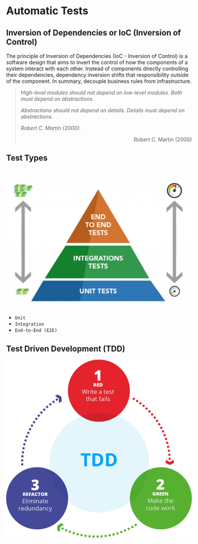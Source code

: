 # Automatic Tests

## Inversion of Dependencies or IoC (Inversion of Control)

The principle of Inversion of Dependencies (IoC - Inversion of Control) is a software design that aims to invert the control of how the components of a system interact with each other. Instead of components directly controlling their dependencies, dependency inversion shifts that responsibility outside of the component. In summary, decouple business rules from infrastructure.

> _High-level modules should not depend on low-level modules. Both must depend on abstractions._
>
> _Abstractions should not depend on details. Details must depend on abstractions._
>
> _Robert C. Martin (2000)_:
>
> <div style="text-align: right">Robert C. Martin (2000)</div>

## Test Types

![pyramid-tests](../documents/pyramid-tests.png)

- `Unit`
- `Integration`
- `End-to-End (E2E)`

## Test Driven Development (TDD)

![tdd](../documents/tdd.png)
